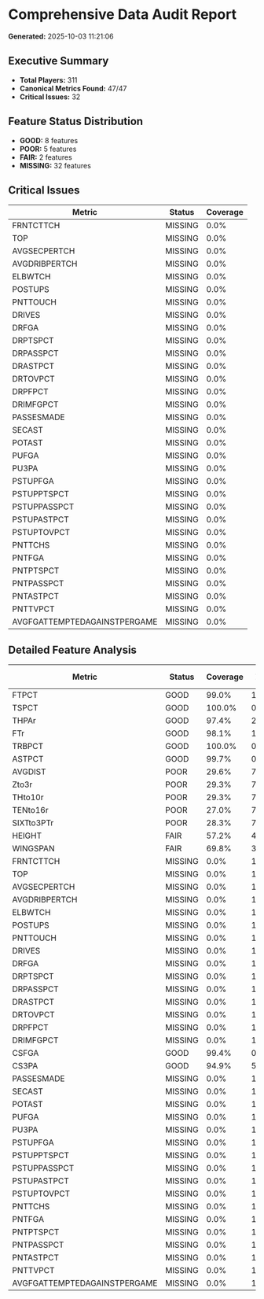 # Comprehensive Data Audit Report

**Generated:** 2025-10-03 11:21:06

## Executive Summary

- **Total Players:** 311
- **Canonical Metrics Found:** 47/47
- **Critical Issues:** 32

## Feature Status Distribution

- **GOOD:** 8 features
- **POOR:** 5 features
- **FAIR:** 2 features
- **MISSING:** 32 features

## Critical Issues

| Metric | Status | Coverage |
|--------|--------|----------|
| FRNTCTTCH | MISSING | 0.0% |
| TOP | MISSING | 0.0% |
| AVGSECPERTCH | MISSING | 0.0% |
| AVGDRIBPERTCH | MISSING | 0.0% |
| ELBWTCH | MISSING | 0.0% |
| POSTUPS | MISSING | 0.0% |
| PNTTOUCH | MISSING | 0.0% |
| DRIVES | MISSING | 0.0% |
| DRFGA | MISSING | 0.0% |
| DRPTSPCT | MISSING | 0.0% |
| DRPASSPCT | MISSING | 0.0% |
| DRASTPCT | MISSING | 0.0% |
| DRTOVPCT | MISSING | 0.0% |
| DRPFPCT | MISSING | 0.0% |
| DRIMFGPCT | MISSING | 0.0% |
| PASSESMADE | MISSING | 0.0% |
| SECAST | MISSING | 0.0% |
| POTAST | MISSING | 0.0% |
| PUFGA | MISSING | 0.0% |
| PU3PA | MISSING | 0.0% |
| PSTUPFGA | MISSING | 0.0% |
| PSTUPPTSPCT | MISSING | 0.0% |
| PSTUPPASSPCT | MISSING | 0.0% |
| PSTUPASTPCT | MISSING | 0.0% |
| PSTUPTOVPCT | MISSING | 0.0% |
| PNTTCHS | MISSING | 0.0% |
| PNTFGA | MISSING | 0.0% |
| PNTPTSPCT | MISSING | 0.0% |
| PNTPASSPCT | MISSING | 0.0% |
| PNTASTPCT | MISSING | 0.0% |
| PNTTVPCT | MISSING | 0.0% |
| AVGFGATTEMPTEDAGAINSTPERGAME | MISSING | 0.0% |

## Detailed Feature Analysis

| Metric | Status | Coverage | Zeros | Avg Value |
|--------|--------|----------|-------|----------|
| FTPCT | GOOD | 99.0% | 1.0% | 0.7591 |
| TSPCT | GOOD | 100.0% | 0.0% | 0.5706 |
| THPAr | GOOD | 97.4% | 2.6% | 0.423 |
| FTr | GOOD | 98.1% | 1.9% | 0.2334 |
| TRBPCT | GOOD | 100.0% | 0.0% | 0.0896 |
| ASTPCT | GOOD | 99.7% | 0.3% | 0.1591 |
| AVGDIST | POOR | 29.6% | 70.4% | 4.0959 |
| Zto3r | POOR | 29.3% | 70.7% | 0.1181 |
| THto10r | POOR | 29.3% | 70.7% | 0.0412 |
| TENto16r | POOR | 27.0% | 73.0% | 0.0163 |
| SIXTto3PTr | POOR | 28.3% | 71.7% | 0.1195 |
| HEIGHT | FAIR | 57.2% | 42.8% | 44.9003 |
| WINGSPAN | FAIR | 69.8% | 30.2% | 57.504 |
| FRNTCTTCH | MISSING | 0.0% | 100.0% | 0.0 |
| TOP | MISSING | 0.0% | 100.0% | 0.0 |
| AVGSECPERTCH | MISSING | 0.0% | 100.0% | 0.0 |
| AVGDRIBPERTCH | MISSING | 0.0% | 100.0% | 0.0 |
| ELBWTCH | MISSING | 0.0% | 100.0% | 0.0 |
| POSTUPS | MISSING | 0.0% | 100.0% | 0.0 |
| PNTTOUCH | MISSING | 0.0% | 100.0% | 0.0 |
| DRIVES | MISSING | 0.0% | 100.0% | 0.0 |
| DRFGA | MISSING | 0.0% | 100.0% | 0.0 |
| DRPTSPCT | MISSING | 0.0% | 100.0% | 0.0 |
| DRPASSPCT | MISSING | 0.0% | 100.0% | 0.0 |
| DRASTPCT | MISSING | 0.0% | 100.0% | 0.0 |
| DRTOVPCT | MISSING | 0.0% | 100.0% | 0.0 |
| DRPFPCT | MISSING | 0.0% | 100.0% | 0.0 |
| DRIMFGPCT | MISSING | 0.0% | 100.0% | 0.0 |
| CSFGA | GOOD | 99.4% | 0.6% | 2.9576 |
| CS3PA | GOOD | 94.9% | 5.1% | 2.7556 |
| PASSESMADE | MISSING | 0.0% | 100.0% | 0.0 |
| SECAST | MISSING | 0.0% | 100.0% | 0.0 |
| POTAST | MISSING | 0.0% | 100.0% | 0.0 |
| PUFGA | MISSING | 0.0% | 100.0% | 0.0 |
| PU3PA | MISSING | 0.0% | 100.0% | 0.0 |
| PSTUPFGA | MISSING | 0.0% | 100.0% | 0.0 |
| PSTUPPTSPCT | MISSING | 0.0% | 100.0% | 0.0 |
| PSTUPPASSPCT | MISSING | 0.0% | 100.0% | 0.0 |
| PSTUPASTPCT | MISSING | 0.0% | 100.0% | 0.0 |
| PSTUPTOVPCT | MISSING | 0.0% | 100.0% | 0.0 |
| PNTTCHS | MISSING | 0.0% | 100.0% | 0.0 |
| PNTFGA | MISSING | 0.0% | 100.0% | 0.0 |
| PNTPTSPCT | MISSING | 0.0% | 100.0% | 0.0 |
| PNTPASSPCT | MISSING | 0.0% | 100.0% | 0.0 |
| PNTASTPCT | MISSING | 0.0% | 100.0% | 0.0 |
| PNTTVPCT | MISSING | 0.0% | 100.0% | 0.0 |
| AVGFGATTEMPTEDAGAINSTPERGAME | MISSING | 0.0% | 100.0% | 0.0 |
